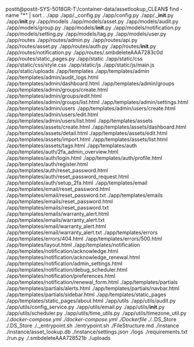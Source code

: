 postit@postit-SYS-5018GR-T:/container-data/assetlookup_CLEAN$ find -name "*" | sort
.
./app
./app/._config.py
./app/config.py
./app/.___init__.py
./app/__init__.py
./app/models
./app/models/asset.py
./app/models/audit.py
./app/models/group.py
./app/models/__init__.py
./app/models/notification.py
./app/models/setting.py
./app/models/tag.py
./app/models/user.py
./app/routes
./app/routes/admin.py
./app/routes/api.py
./app/routes/asset.py
./app/routes/auth.py
./app/routes/__init__.py
./app/routes/notification.py
./app/routes/.smbdeleteAAA7283c0d
./app/routes/static_pages.py
./app/static
./app/static/css
./app/static/css/style.css
./app/static/js
./app/static/js/main.js
./app/static/uploads
./app/templates
./app/templates/admin
./app/templates/admin/audit_logs.html
./app/templates/admin/dashboard.html
./app/templates/admin/groups
./app/templates/admin/groups/create.html
./app/templates/admin/groups/edit.html
./app/templates/admin/groups/list.html
./app/templates/admin/settings.html
./app/templates/admin/users
./app/templates/admin/users/create.html
./app/templates/admin/users/edit.html
./app/templates/admin/users/list.html
./app/templates/assets
./app/templates/assets/create.html
./app/templates/assets/dashboard.html
./app/templates/assets/detail.html
./app/templates/assets/edit.html
./app/templates/assets/import.html
./app/templates/assets/list.html
./app/templates/assets/tags.html
./app/templates/auth
./app/templates/auth/2fa_admin_overview.html
./app/templates/auth/login.html
./app/templates/auth/profile.html
./app/templates/auth/register.html
./app/templates/auth/reset_password.html
./app/templates/auth/reset_password_request.html
./app/templates/auth/setup_2fa.html
./app/templates/email
./app/templates/email/reset_password.html
./app/templates/email/reset_password.txt
./app/templates/emails
./app/templates/emails/reset_password.html
./app/templates/emails/reset_password.txt
./app/templates/emails/warranty_alert.html
./app/templates/emails/warranty_alert.txt
./app/templates/email/warranty_alert.html
./app/templates/email/warranty_alert.txt
./app/templates/errors
./app/templates/errors/404.html
./app/templates/errors/500.html
./app/templates/layout.html
./app/templates/notification
./app/templates/notification/acknowledge.html
./app/templates/notification/acknowledge_renewal.html
./app/templates/notification/admin_settings.html
./app/templates/notification/debug_scheduler.html
./app/templates/notification/preferences.html
./app/templates/notification/renewal_form.html
./app/templates/partials
./app/templates/partials/alerts.html
./app/templates/partials/navbar.html
./app/templates/partials/sidebar.html
./app/templates/static_pages
./app/templates/static_pages/about.html
./app/utils
./app/utils/audit.py
./app/utils/config_service.py
./app/utils/email.py
./app/utils/__init__.py
./app/utils/scheduler.py
./app/utils/time_utils.py
./app/utils/timezone_util.py
./._docker-compose.yml
./docker-compose.yml
./Dockerfile
./._.DS_Store
./.DS_Store
./._entrypoint.sh
./entrypoint.sh
./FileStructure.md
./instance
./instance/asset_lookup.db
./instance/settings.json
./logs
./requirements.txt
./run.py
./.smbdeleteAAA728521b
./uploads